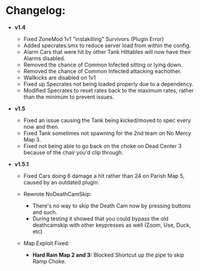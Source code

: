 # Changelog: #

* **v1.4**
  * Fixed ZoneMod 1v1 "instakilling" Survivors (Plugin Error)
  * Added specrates.smx to reduce server load from within the config.
  * Alarm Cars that were hit by other Tank Hittables will now have their Alarms disabled.
  * Removed the chance of Common Infected sitting or lying down.
  * Removed the chance of Common Infected attacking eachother.
  * Wallkicks are disabled on 1v1
  * Fixed up Specrates not being loaded properly due to a dependency.
  * Modified Specrates to reset rates back to the maximum rates, rather than the minimum to prevent issues.
  
* **v1.5**
  * Fixed an issue causing the Tank being kicked/moved to spec every now and then.
  * Fixed Tank sometimes not spawning for the 2nd team on No Mercy Map 3.
  * Fixed not being able to go back on the choke on Dead Center 3 because of the chair you'd clip through.
  
* **v1.5.1**
  * Fixed Cars doing 6 damage a hit rather than 24 on Parish Map 5, caused by an outdated plugin.
  
  * Rewrote NoDeathCamSkip:
    * There's no way to skip the Death Cam now by pressing buttons and such.
	* During testing it showed that you could bypass the old deathcamskip with other keypresses as well (Zoom, Use, Duck, etc)
	
  * Map Exploit Fixed:
  	* **Hard Rain Map 2 and 3:** Blocked Shortcut up the pipe to skip Ramp Choke.
